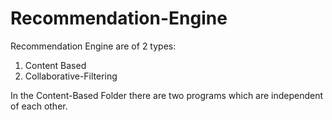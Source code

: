 # Recommendation-Engine
Recommendation Engine are of 2 types:
  1. Content Based 
  2. Collaborative-Filtering
  
In the Content-Based Folder there are two programs which are independent of each other.

